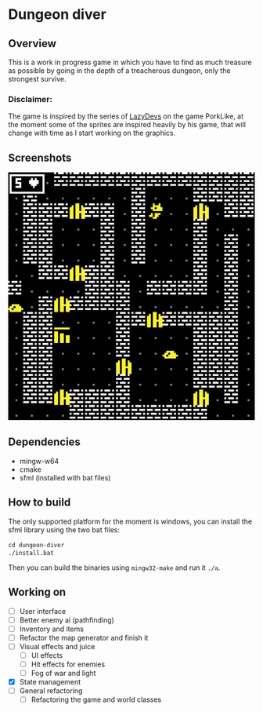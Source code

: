 # Dungeon diver

## Overview

This is a work in progress game in which you have to find as much treasure as possible by going in the depth of a treacherous dungeon, only the strongest survive.

### Disclaimer: 

The game is inspired by the series of [LazyDevs](https://www.youtube.com/c/LazyDevs) on the game PorkLike, at the moment some of the sprites are inspired heavily by his game, that will change with time as I start working on the graphics.

## Screenshots

![Game](./game.png)

## Dependencies

- mingw-w64
- cmake
- sfml (installed with bat files)

## How to build

The only supported platform for the moment is windows, you can install the sfml library using the two bat files:

```
cd dungeon-diver
./install.bat
```

Then you can build the binaries using `mingw32-make` and run it `./a`.

## Working on

- [ ] User interface
- [ ] Better enemy ai (pathfinding)
- [ ] Inventory and items
- [ ] Refactor the map generator and finish it
- [ ] Visual effects and juice
    - [ ] UI effects
    - [ ] Hit effects for enemies
    - [ ] Fog of war and light
- [X] State management
- [ ] General refactoring
    - [ ] Refactoring the game and world classes